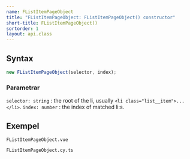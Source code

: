 ```yaml
---
name: FListItemPageObject
title: "FListItemPageObject: FListItemPageObject() constructor"
short-title: FListItemPageObject()
sortorder: 1
layout: api.class
---
```


## Syntax

```ts nocompile nolint
new FListItemPageObject(selector, index);
```

### Parametrar

`selector: string`
: the root of the li, usually `<li class="list__item">...</li>`.
`index: number`
: the index of matched li:s.

## Exempel

```import static
FListItemPageObject.vue
```

```import
FListItemPageObject.cy.ts
```
